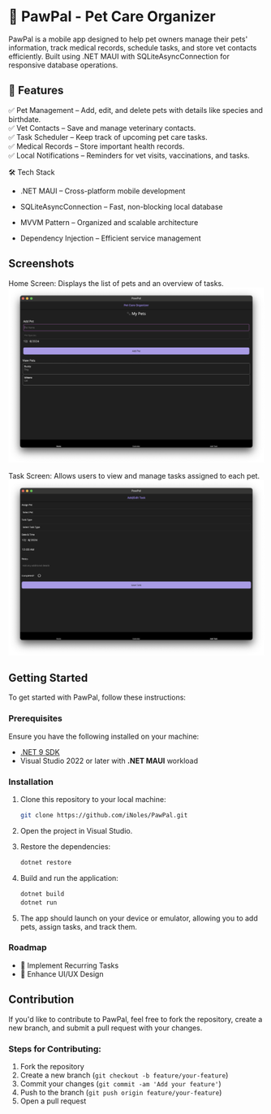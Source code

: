 # 🐾 PawPal - Pet Care Organizer

PawPal is a mobile app designed to help pet owners manage their pets' information, track medical records, schedule tasks, and store vet contacts efficiently. Built using .NET MAUI with SQLiteAsyncConnection for responsive database operations.

## 🚀 Features

✅ Pet Management – Add, edit, and delete pets with details like species and birthdate.\
✅ Vet Contacts – Save and manage veterinary contacts.<br>
✅ Task Scheduler – Keep track of upcoming pet care tasks.<br>
✅ Medical Records – Store important health records.<br>
✅ Local Notifications – Reminders for vet visits, vaccinations, and tasks.

🛠️ Tech Stack

- .NET MAUI – Cross-platform mobile development

- SQLiteAsyncConnection – Fast, non-blocking local database

- MVVM Pattern – Organized and scalable architecture

- Dependency Injection – Efficient service management

## Screenshots

Home Screen: Displays the list of pets and an overview of tasks.
![Home Screen](screenshot/home.png)

Task Screen: Allows users to view and manage tasks assigned to each pet.
![Task Screen](screenshot/tasks.png)

## Getting Started

To get started with PawPal, follow these instructions:

### Prerequisites

Ensure you have the following installed on your machine:

- [.NET 9 SDK](https://dotnet.microsoft.com/download/dotnet)
- Visual Studio 2022 or later with **.NET MAUI** workload

### Installation

1. Clone this repository to your local machine:

   ```bash
   git clone https://github.com/iNoles/PawPal.git
   ```

2. Open the project in Visual Studio.

3. Restore the dependencies:

   ```bash
   dotnet restore
   ```

4. Build and run the application:

   ```bash
   dotnet build
   dotnet run
   ```

5. The app should launch on your device or emulator, allowing you to add pets, assign tasks, and track them.

### Roadmap

- 🔹 Implement Recurring Tasks
- 🔹 Enhance UI/UX Design

## Contribution

If you'd like to contribute to PawPal, feel free to fork the repository, create a new branch, and submit a pull request with your changes.

### Steps for Contributing:
1. Fork the repository
2. Create a new branch (`git checkout -b feature/your-feature`)
3. Commit your changes (`git commit -am 'Add your feature'`)
4. Push to the branch (`git push origin feature/your-feature`)
5. Open a pull request
